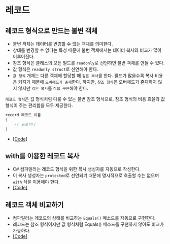 # 레코드

## 레코드 형식으로 만드는 불변 객체
* 불변 객체는 데이터를 변경할 수 없는 객체를 의미한다.
* 상태를 변경할 수 없다는 특성 때문에 불변 객체에서는 데이터 복사와 비교가 많이 이루어진다.
* 참조 형식은 클래스의 모든 필드를 `readonly`로 선언하면 불변 객체를 만들 수 있다.
* 값 형식은 `readonly struct`로 선언해야 한다.
* `값 형식` 개체는 다른 객체에 할당할 때 `깊은 복사`를 한다. 필드가 많을수록 복사 비용은 커지기 때문에 `오버헤드가 존재`한다. 하지만, `참조 형식`은 오버헤드가 존재하지 않지 않지만 `깊은 복사`를 `직접 구현`해야 한다.
  
`레코드 형식`은 값 형식처럼 다룰 수 있는 불변 참조 형식으로, 참조 형식의 비용 효율과 값 형식이 주는 편리함을 모두 제공한다.

```c#
record 레코드_이름
{
    // 프로퍼티
}
```

* [[Code]](/Code/Chapter09/Record.cs)

## with를 이용한 레코드 복사
* C# 컴파일러는 레코드 형식을 위한 복사 생성자를 자동으로 작성한다.
* 이 복사 생성자는 `protected`로 선언되기 때문에 명시적으로 호출할 수는 없으며 `with` 식을 이용해야 한다.
* [[Code]](/Code/Chapter09/WithExp.cs)

## 레코드 객체 비교하기
* 컴파일러는 레코드의 상태를 비교하는 `Equals()` 메소드를 자동으로 구현한다.
* 레코드는 참조 형식이지만 값 형식처럼 Equals() 메소드를 구현하지 않아도 비교가 가능하다.
* [[Code]](/Code/Chapter09/RecordComp.cs)